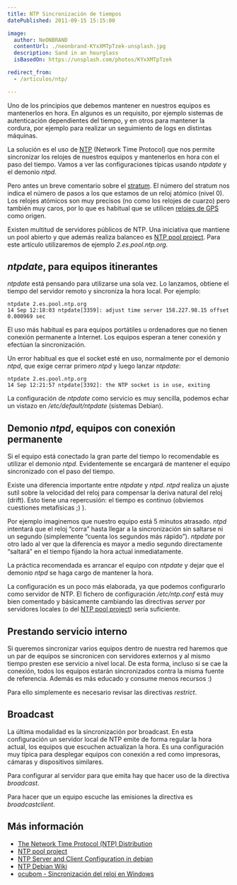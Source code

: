```yaml
---
title: NTP Sincronización de tiempos
datePublished: 2011-09-15 15:15:00

image:
  author: NeONBRAND
  contentUrl: ./neonbrand-KYxXMTpTzek-unsplash.jpg
  description: Sand in an hourglass
  isBasedOn: https://unsplash.com/photos/KYxXMTpTzek

redirect_from:
  - /articulos/ntp/

---
```


Uno de los principios que debemos mantener en nuestros equipos es
mantenerlos en hora. En algunos es un requisito, por ejemplo sistemas de
autenticación dependientes del tiempo, y en otros para mantener la
cordura, por ejemplo para realizar un seguimiento de logs en distintas
máquinas.

La solución es el uso de
[NTP](http://en.wikipedia.org/wiki/Network_Time_Protocol) (Network Time
Protocol) que nos permite sincronizar los relojes de nuestros equipos y
mantenerlos en hora con el paso del tiempo. Vamos a ver las
configuraciones típicas usando *ntpdate* y el demonio *ntpd*.

Pero antes un breve comentario sobre el
[stratum](http://en.wikipedia.org/wiki/Network_Time_Protocol#Clock_strata).
El número del stratum nos indica el número de pasos a los que estamos de
un reloj atómico (nivel 0). Los relojes atómicos son muy precisos (no
como los relojes de cuarzo) pero también muy caros, por lo que es
habitual que se utilicen [relojes de
GPS](http://en.wikipedia.org/wiki/GPS_clock#GPS_clocks) como origen.

Existen multitud de servidores públicos de NTP. Una iniciativa que
mantiene un pool abierto y que además realiza balanceo es [NTP pool
project](http://www.pool.ntp.org/). Para este artículo utilizaremos de
ejemplo *2.es.pool.ntp.org*.

*ntpdate*, para equipos itinerantes
-----------------------------------

*ntpdate* está pensando para utilizarse una sola vez. Lo lanzamos,
obtiene el tiempo del servidor remoto y sincroniza la hora local. Por
ejemplo:

~~~bash{outputLines: 2}
ntpdate 2.es.pool.ntp.org
14 Sep 12:18:03 ntpdate[3359]: adjust time server 158.227.98.15 offset 0.000969 sec
~~~

El uso más habitual es para equipos portátiles u ordenadores que no
tienen conexión permanente a Internet. Los equipos esperan a tener
conexión y efectúan la sincronización.

Un error habitual es que el socket esté en uso, normalmente por el
demonio *ntpd*, que exige cerrar primero *ntpd* y luego lanzar
*ntpdate*:

~~~bash{outputLines: 2}
ntpdate 2.es.pool.ntp.org
14 Sep 12:21:57 ntpdate[3392]: the NTP socket is in use, exiting
~~~

La configuración de *ntpdate* como servicio es muy sencilla, podemos
echar un vistazo en */etc/default/ntpdate* (sistemas Debian).

Demonio *ntpd*, equipos con conexión permanente
-----------------------------------------------

Si el equipo está conectado la gran parte del tiempo lo recomendable es
utilizar el demonio *ntpd*. Evidentemente se encargará de mantener el
equipo sincronizado con el paso del tiempo.

Existe una diferencia importante entre *ntpdate* y *ntpd*. *ntpd*
realiza un ajuste sutil sobre la velocidad del reloj para compensar la
deriva natural del reloj (drift). Esto tiene una repercusión: el tiempo
es continuo (obviemos cuestiones metafísicas ;) ).

Por ejemplo imaginemos que nuestro equipo está 5 minutos atrasado.
*ntpd* intentará que el reloj “corra” hasta llegar a la sincronización
sin saltarse ni un segundo (simplemente “cuenta los segundos más
rápido”). *ntpdate* por otro lado al ver que la diferencia es mayor a
medio segundo directamente “saltará” en el tiempo fijando la hora actual
inmediatamente.

La práctica recomendada es arrancar el equipo con *ntpdate* y dejar que
el demonio *ntpd* se haga cargo de mantener la hora.

La configuración es un poco más elaborada, ya que podemos configurarlo
como servidor de NTP. El fichero de configuración */etc/ntp.conf* está
muy bien comentado y básicamente cambiando las directivas *server* por
servidores locales (o del [NTP pool project](http://www.pool.ntp.org/))
sería suficiente.

Prestando servicio interno
--------------------------

Si queremos sincronizar varios equipos dentro de nuestra red haremos que
un par de equipos se sincronicen con servidores externos y al mismo
tiempo presten ese servicio a nivel local. De esta forma, incluso si se
cae la conexión, todos los equipos estarán sincronizados contra la misma
fuente de referencia. Además es más educado y consume menos recursos :)

Para ello simplemente es necesario revisar las directivas *restrict*.

Broadcast
---------

La última modalidad es la sincronización por broadcast. En esta
configuración un servidor local de NTP emite de forma regular la hora
actual, los equipos que escuchen actualizan la hora. Es una
configuración muy típica para desplegar equipos con conexión a red como
impresoras, cámaras y dispositivos similares.

Para configurar al servidor para que emita hay que hacer uso de la
directiva *broadcast*.

Para hacer que un equipo escuche las emisiones la directiva es
*broadcastclient*.

Más información
---------------

-   [The Network Time Protocol (NTP)
    Distribution](http://www.eecis.udel.edu/~mills/ntp/html/index.html)
-   [NTP pool project](http://www.pool.ntp.org/)
-   [NTP Server and Client Configuration in
    debian](http://www.debianadmin.com/ntp-server-and-client-configuration-in-debian.html)
-   [NTP Debian Wiki](http://wiki.debian.org/NTP)
-   [ocubom - Sincronización del reloj en
    Windows](http://ocubom.wordpress.com/2008/06/18/sincronizacion-del-reloj-en-windows/)

